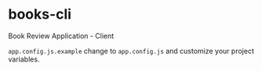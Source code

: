 # books-cli
Book Review Application - Client

`app.config.js.example` change to  `app.config.js` and customize your project variables.
